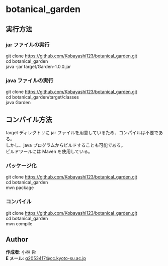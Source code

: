 # botanical_garden

## 実行方法

### jar ファイルの実行

git clone https://github.com/Kobayashi123/botanical_garden.git<br>
cd botanical_garden<br>
java -jar target/Garden-1.0.0.jar<br>

### java ファイルの実行

git clone https://github.com/Kobayashi123/botanical_garden.git<br>
cd botanical_garden/target/classes<br>
java Garden<br>

## コンパイル方法

target ディレクトリに jar ファイルを用意しているため、コンパイルは不要である。<br>
しかし、java プログラムからビルドすることも可能である。<br>
ビルドツールには Maven を使用している。<br>

### パッケージ化

git clone https://github.com/Kobayashi123/botanical_garden.git<br>
cd botanical_garden<br>
mvn package<br>

### コンパイル

git clone https://github.com/Kobayashi123/botanical_garden.git<br>
cd botanical_garden<br>
mvn compile<br>

## Author

**作成者**: 小林 舜<br>
**E メール**: g2053417@cc.kyoto-su.ac.jp<br>
